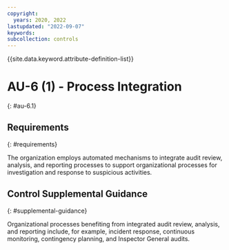 ```yaml
---
copyright:
  years: 2020, 2022
lastupdated: "2022-09-07"
keywords: 
subcollection: controls
---
```



{{site.data.keyword.attribute-definition-list}}


# AU-6 (1) - Process Integration
{: #au-6.1}

## Requirements
{: #requirements}

The organization employs automated mechanisms to integrate audit review, analysis, and reporting processes to support organizational processes for investigation and response to suspicious activities.

## Control Supplemental Guidance
{: #supplemental-guidance}

Organizational processes benefiting from integrated audit review, analysis, and reporting include, for example, incident response, continuous monitoring, contingency planning, and Inspector General audits.



